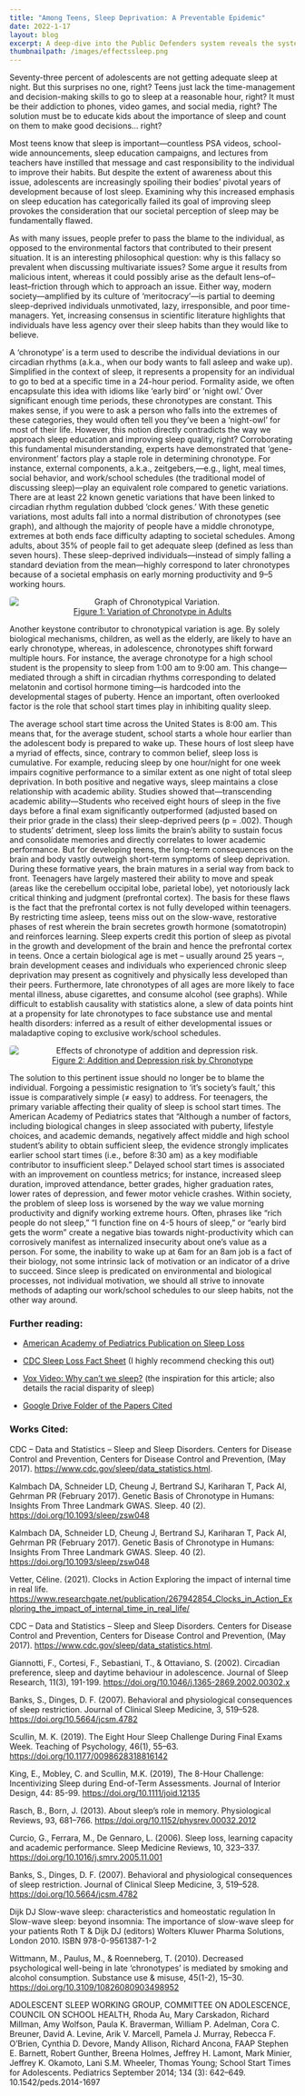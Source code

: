 ```yaml
---
title: "Among Teens, Sleep Deprivation: A Preventable Epidemic"
date: 2022-1-17
layout: blog
excerpt: A deep-dive into the Public Defenders system reveals the systemic factors contributing to inequalities on socioeconomic lines. Completed as the final project for Constitutional Law.
thumbnailpath: /images/effectssleep.png
---
```


Seventy-three percent of adolescents are not getting adequate sleep at night. But this surprises no one, right? Teens just lack the time-management and decision-making skills to go to sleep at a reasonable hour, right? It must be their addiction to phones, video games, and social media, right? The solution must be to educate kids about the importance of sleep and count on them to make good decisions… right?

Most teens know that sleep is important—countless PSA videos, school-wide announcements, sleep education campaigns, and lectures from teachers have instilled that message and cast responsibility to the individual to improve their habits. But despite the extent of awareness about this issue, adolescents are increasingly spoiling their bodies’ pivotal years of development because of lost sleep. Examining why this increased emphasis on sleep education has categorically failed its goal of improving sleep provokes the consideration that our societal perception of sleep may be fundamentally flawed.

As with many issues, people prefer to pass the blame to the individual, as opposed to the environmental factors that contributed to their present situation. It is an interesting philosophical question: why is this fallacy so prevalent when discussing multivariate issues? Some argue it results from malicious intent, whereas it could possibly arise as the default lens–of–least–friction through which to approach an issue. Either way, modern society—amplified by its culture of ‘meritocracy’—is partial to deeming sleep-deprived individuals unmotivated, lazy, irresponsible, and poor time-managers. Yet, increasing consensus in scientific literature highlights that individuals have less agency over their sleep habits than they would like to believe.

A ‘chronotype’ is a term used to describe the individual deviations in our circadian rhythms (a.k.a., when our body wants to fall asleep and wake up). Simplified in the context of sleep, it represents a propensity for an individual to go to bed at a specific time in a 24-hour period. Formality aside, we often encapsulate this idea with idioms like ‘early bird’ or ‘night owl.’ Over significant enough time periods, these chronotypes are constant. This makes sense, if you were to ask a person who falls into the extremes of these categories, they would often tell you they’ve been a ‘night-owl’ for most of their life. However, this notion directly contradicts the way we approach sleep education and improving sleep quality, right? Corroborating this fundamental misunderstanding, experts have demonstrated that ‘gene-environment’ factors play a staple role in determining chronotype. For instance, external components, a.k.a., zeitgebers,—e.g., light, meal times, social behavior, and work/school schedules (the traditional model of discussing sleep)—play an equivalent role compared to genetic variations. There are at least 22 known genetic variations that have been linked to circadian rhythm regulation dubbed ‘clock genes.’ With these genetic variations, most adults fall into a normal distribution of chronotypes (see graph), and although the majority of people have a middle chronotype, extremes at both ends face difficulty adapting to societal schedules. Among adults, about 35% of people fail to get adequate sleep (defined as less than seven hours). These sleep-deprived individuals—instead of simply falling a standard deviation from the mean—highly correspond to later chronotypes because of a societal emphasis on early morning productivity and 9–5 working hours.

<div style="display:flex;flex-direction:column;justify-content:center;text-align:center;">
  <img src="/images/chronotype.png" alt="Graph of Chronotypical Variation." style="border-radius:0.25rem;" />
    <span style="text-decoration:underline;">Figure 1: Variation of Chronotype in Adults</span>
</div>

Another keystone contributor to chronotypical variation is age. By solely biological mechanisms, children, as well as the elderly, are likely to have an early chronotype, whereas, in adolescence, chronotypes shift forward multiple hours. For instance, the average chronotype for a high school student is the propensity to sleep from 1:00 am to 9:00 am. This change—mediated through a shift in circadian rhythms corresponding to delated melatonin and cortisol hormone timing—is hardcoded into the developmental stages of puberty. Hence an important, often overlooked factor is the role that school start times play in inhibiting quality sleep.

The average school start time across the United States is 8:00 am. This means that, for the average student, school starts a whole hour earlier than the adolescent body is prepared to wake up. These hours of lost sleep have a myriad of effects, since, contrary to common belief, sleep loss is cumulative. For example, reducing sleep by one hour/night for one week impairs cognitive performance to a similar extent as one night of total sleep deprivation. In both positive and negative ways, sleep maintains a close relationship with academic ability. Studies showed that—transcending academic ability—Students who received eight hours of sleep in the five days before a final exam significantly outperformed (adjusted based on their prior grade in the class) their sleep-deprived peers (p = .002). Though to students’ detriment, sleep loss limits the brain’s ability to sustain focus and consolidate memories and directly correlates to lower academic performance. But for developing teens, the long-term consequences on the brain and body vastly outweigh short-term symptoms of sleep deprivation. During these formative years, the brain matures in a serial way from back to front. Teenagers have largely mastered their ability to move and speak (areas like the cerebellum occipital lobe, parietal lobe), yet notoriously lack critical thinking and judgment (prefrontal cortex). The basis for these flaws is the fact that the prefrontal cortex is not fully developed within teenagers. By restricting time asleep, teens miss out on the slow-wave, restorative phases of rest wherein the brain secretes growth hormone (somatotropin) and reinforces learning. Sleep experts credit this portion of sleep as pivotal in the growth and development of the brain and hence the prefrontal cortex in teens. Once a certain biological age is met – usually around 25 years –, brain development ceases and individuals who experienced chronic sleep deprivation may present as cognitively and physically less developed than their peers. Furthermore, late chronotypes of all ages are more likely to face mental illness, abuse cigarettes, and consume alcohol (see graphs). While difficult to establish causality with statistics alone, a slew of data points hint at a propensity for late chronotypes to face substance use and mental health disorders: inferred as a result of either developmental issues or maladaptive coping to exclusive work/school schedules.

<div style="display:flex;flex-direction:column;justify-content:center;text-align:center;">
  <img src="/images/effectssleep.png" alt="Effects of chronotype of addition and depression risk." style="border-radius:0.25rem;" />
  <span style="text-decoration:underline;">Figure 2: Addition and Depression risk by Chronotype</span>
</div>

The solution to this pertinent issue should no longer be to blame the individual. Forgoing a pessimistic resignation to ‘it’s society’s fault,’ this issue is comparatively simple (≠ easy) to address. For teenagers, the primary variable affecting their quality of sleep is school start times. The American Academy of Pediatrics states that “Although a number of factors, including biological changes in sleep associated with puberty, lifestyle choices, and academic demands, negatively affect middle and high school student’s ability to obtain sufficient sleep, the evidence strongly implicates earlier school start times (i.e., before 8:30 am) as a key modifiable contributor to insufficient sleep.” Delayed school start times is associated with an improvement on countless metrics; for instance, increased sleep duration, improved attendance, better grades, higher graduation rates, lower rates of depression, and fewer motor vehicle crashes. Within society, the problem of sleep loss is worsened by the way we value morning productivity and dignify working extreme hours. Often, phrases like “rich people do not sleep,” “I function fine on 4-5 hours of sleep,” or “early bird gets the worm” create a negative bias towards night-productivity which can corrosively manifest as internalized insecurity about one’s value as a person. For some, the inability to wake up at 6am for an 8am job is a fact of their biology, not some intrinsic lack of motivation or an indicator of a drive to succeed. Since sleep is predicated on environmental and biological processes, not individual motivation, we should all strive to innovate methods of adapting our work/school schedules to our sleep habits, not the other way around.

### Further reading:

- <a href="https://publications.aap.org/pediatrics/article/134/3/642/74175/School-Start-Times-for-Adolescents">American Academy of Pediatrics Publication on Sleep Loss</a>

- <a href="https://www.cdc.gov/sleep/data_statistics.html">CDC Sleep Loss Fact Sheet</a> (I highly recommend checking this out)

- <a href="https://youtu.be/1otF0N6surM">Vox Video: Why can’t we sleep?</a> (the inspiration for this article; also details the racial disparity of sleep)

- <a href="https://drive.google.com/drive/folders/1MXq4PZ1_6OpPN2HMXH6OMys4zgWrVOD3?usp=sharing">Google Drive Folder of the Papers Cited</a>

### Works Cited:

CDC – Data and Statistics – Sleep and Sleep Disorders. Centers for Disease Control and Prevention, Centers for Disease Control and Prevention, (May 2017). https://www.cdc.gov/sleep/data_statistics.html.

Kalmbach DA, Schneider LD, Cheung J, Bertrand SJ, Kariharan T, Pack AI, Gehrman PR (February 2017). Genetic Basis of Chronotype in Humans: Insights From Three Landmark GWAS. Sleep. 40 (2). https://doi.org/10.1093/sleep/zsw048

Kalmbach DA, Schneider LD, Cheung J, Bertrand SJ, Kariharan T, Pack AI, Gehrman PR (February 2017). Genetic Basis of Chronotype in Humans: Insights From Three Landmark GWAS. Sleep. 40 (2). https://doi.org/10.1093/sleep/zsw048

Vetter, Céline. (2021). Clocks in Action Exploring the impact of internal time in real life. https://www.researchgate.net/publication/267942854_Clocks_in_Action_Exploring_the_impact_of_internal_time_in_real_life/

CDC – Data and Statistics – Sleep and Sleep Disorders. Centers for Disease Control and Prevention, Centers for Disease Control and Prevention, (May 2017). https://www.cdc.gov/sleep/data_statistics.html.

Giannotti, F., Cortesi, F., Sebastiani, T., & Ottaviano, S. (2002). Circadian preference, sleep and daytime behaviour in adolescence. Journal of Sleep Research, 11(3), 191-199. https://doi.org/10.1046/j.1365-2869.2002.00302.x

Banks, S., Dinges, D. F. (2007). Behavioral and physiological consequences of sleep restriction. Journal of Clinical Sleep Medicine, 3, 519–528. https://doi.org/10.5664/jcsm.4782

Scullin, M. K. (2019). The Eight Hour Sleep Challenge During Final Exams Week. Teaching of Psychology, 46(1), 55–63. https://doi.org/10.1177/0098628318816142

King, E., Mobley, C. and Scullin, M.K. (2019), The 8-Hour Challenge: Incentivizing Sleep during End-of-Term Assessments. Journal of Interior Design, 44: 85-99. https://doi.org/10.1111/joid.12135

Rasch, B., Born, J. (2013). About sleep’s role in memory. Physiological Reviews, 93, 681–766. https://doi.org/10.1152/physrev.00032.2012

Curcio, G., Ferrara, M., De Gennaro, L. (2006). Sleep loss, learning capacity and academic performance. Sleep Medicine Reviews, 10, 323–337. https://doi.org/10.1016/j.smrv.2005.11.001

Banks, S., Dinges, D. F. (2007). Behavioral and physiological consequences of sleep restriction. Journal of Clinical Sleep Medicine, 3, 519–528. https://doi.org/10.5664/jcsm.4782

Dijk DJ Slow-wave sleep: characteristics and homeostatic regulation In Slow-wave sleep: beyond insomnia: The importance of slow-wave sleep for your patients Roth T & Dijk DJ (editors) Wolters Kluwer Pharma Solutions, London 2010. ISBN 978-0-9561387-1-2

Wittmann, M., Paulus, M., & Roenneberg, T. (2010). Decreased psychological well-being in late ‘chronotypes’ is mediated by smoking and alcohol consumption. Substance use & misuse, 45(1-2), 15–30. https://doi.org/10.3109/10826080903498952

ADOLESCENT SLEEP WORKING GROUP, COMMITTEE ON ADOLESCENCE, COUNCIL ON SCHOOL HEALTH, Rhoda Au, Mary Carskadon, Richard Millman, Amy Wolfson, Paula K. Braverman, William P. Adelman, Cora C. Breuner, David A. Levine, Arik V. Marcell, Pamela J. Murray, Rebecca F. O’Brien, Cynthia D. Devore, Mandy Allison, Richard Ancona, FAAP Stephen E. Barnett, Robert Gunther, Breena Holmes, Jeffrey H. Lamont, Mark Minier, Jeffrey K. Okamoto, Lani S.M. Wheeler, Thomas Young; School Start Times for Adolescents. Pediatrics September 2014; 134 (3): 642–649. 10.1542/peds.2014-1697
